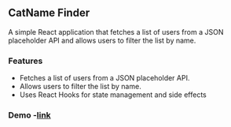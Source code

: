 ## CatName Finder

A simple React application that fetches a list of users from a JSON placeholder API and allows users to filter the list by name.

### Features
  - Fetches a list of users from a JSON placeholder API.
  - Allows users to filter the list by name.
  - Uses React Hooks for state management and side effects

### Demo -[link](https://cat-name-finder.web.app/)
